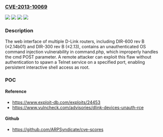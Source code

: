 ### [CVE-2013-10069](https://cve.mitre.org/cgi-bin/cvename.cgi?name=CVE-2013-10069)
![](https://img.shields.io/static/v1?label=Product&message=DIR-300%20rev%20B&color=blue)
![](https://img.shields.io/static/v1?label=Product&message=DIR-600%20rev%20B&color=blue)
![](https://img.shields.io/static/v1?label=Version&message=*%20&color=brightgreen)
![](https://img.shields.io/static/v1?label=Vulnerability&message=CWE-78%20Improper%20Neutralization%20of%20Special%20Elements%20used%20in%20an%20OS%20Command%20('OS%20Command%20Injection')&color=brightgreen)

### Description

The web interface of multiple D-Link routers, including DIR-600 rev B (≤2.14b01) and DIR-300 rev B (≤2.13), contains an unauthenticated OS command injection vulnerability in command.php, which improperly handles the cmd POST parameter. A remote attacker can exploit this flaw without authentication to spawn a Telnet service on a specified port, enabling persistent interactive shell access as root.

### POC

#### Reference
- https://www.exploit-db.com/exploits/24453
- https://www.vulncheck.com/advisories/dlink-devices-unauth-rce

#### Github
- https://github.com/ARPSyndicate/cve-scores

